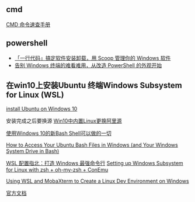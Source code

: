 ## cmd 
[CMD 命令速查手册](https://www.jb51.net/help/cmd.htm)

## powershell

- [「一行代码」搞定软件安装卸载，用 Scoop 管理你的 Windows 软件](https://sspai.com/post/52496)
- [告别 Windows 终端的难看难用，从改造 PowerShell 的外观开始](https://sspai.com/post/52496)

## 在win10上安装Ubuntu 终端Windows Subsystem for Linux (WSL)
[install Ubuntu on Windows 10](https://tutorials.ubuntu.com/tutorial/tutorial-ubuntu-on-windows#1)

安装完成之后要换源
[Win10中内置Linux更换阿里源](https://blog.csdn.net/lu900618/article/details/74955065)

[使用Windows 10的新Bash Shell可以做的一切](https://www.howtogeek.com/265900/everything-you-can-do-with-windows-10s-new-bash-shell/)

[How to Access Your Ubuntu Bash Files in Windows (and Your Windows System Drive in Bash)](https://www.howtogeek.com/261383/how-to-access-your-ubuntu-bash-files-in-windows-and-your-windows-system-drive-in-bash/)

[WSL 配置指北：打造 Windows 最强命令行](https://blessing.studio/wsl-guide/)
[Setting up Windows Subsystem for Linux with zsh + oh-my-zsh + ConEmu](https://blog.joaograssi.com/windows-subsystem-for-linux-with-oh-my-zsh-conemu/)

<a href="https://nickjanetakis.com/blog/using-wsl-and-mobaxterm-to-create-a-linux-dev-environment-on-windows#wsl-conemu-and-mobaxterm-to-the-rescue"> Using WSL and MobaXterm to Create a Linux Dev Environment on Windows </a>

<a href="https://devblogs.microsoft.com/commandline/a-guide-to-invoking-wsl/">官方文档</a>
